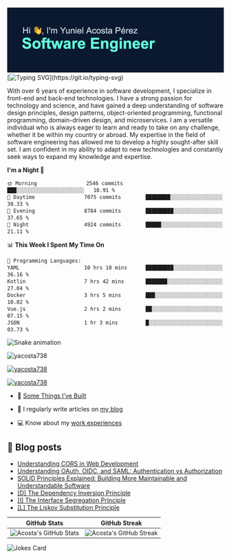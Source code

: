 [![MasterHead](assets/github-banner.png)](https://github.com/yacosta738)
[![Typing SVG](https://readme-typing-svg.herokuapp.com?font=Fira+Code&pause=1000&color=64FFDA&width=435&lines=If+I+cannot+do+great+things%2C;+I+can+do+small+things+in+a+great+way.)](https://git.io/typing-svg)

With over 6 years of experience in software development, I specialize in front-end and back-end technologies. I have a strong passion for technology and science, and have gained a deep understanding of software design principles, design patterns, object-oriented programming, functional programming, domain-driven design, and microservices. I am a versatile individual who is always eager to learn and ready to take on any challenge, whether it be within my country or abroad. My expertise in the field of software engineering has allowed me to develop a highly sought-after skill set. I am confident in my ability to adapt to new technologies and constantly seek ways to expand my knowledge and expertise.

<!--START_SECTION:waka-->
**I'm a Night 🦉** 

```text
🌞 Morning                2546 commits        ███░░░░░░░░░░░░░░░░░░░░░░   10.91 % 
🌆 Daytime                7075 commits        ████████░░░░░░░░░░░░░░░░░   30.33 % 
🌃 Evening                8784 commits        █████████░░░░░░░░░░░░░░░░   37.65 % 
🌙 Night                  4924 commits        █████░░░░░░░░░░░░░░░░░░░░   21.11 % 
```


📊 **This Week I Spent My Time On** 

```text
💬 Programming Languages: 
YAML                     10 hrs 18 mins      █████████░░░░░░░░░░░░░░░░   36.16 % 
Kotlin                   7 hrs 42 mins       ███████░░░░░░░░░░░░░░░░░░   27.04 % 
Docker                   3 hrs 5 mins        ███░░░░░░░░░░░░░░░░░░░░░░   10.82 % 
Vue.js                   2 hrs 2 mins        ██░░░░░░░░░░░░░░░░░░░░░░░   07.15 % 
JSON                     1 hr 3 mins         █░░░░░░░░░░░░░░░░░░░░░░░░   03.73 % 
```


<!--END_SECTION:waka-->

![Snake animation](https://github.com/yacosta738/yacosta738/blob/output/github-contribution-grid-snake.svg)

<p style="text-align: left;"> <img src="https://komarev.com/ghpvc/?username=yacosta738&label=Profile%20views&color=64ffda&style=plastic&label=PROFILE+VIEWS" alt="yacosta738" /> </p>

<p style="text-align: left;"> <a href="https://github.com/ryo-ma/github-profile-trophy"><img src="https://github-profile-trophy.vercel.app/?username=yacosta738" alt="yacosta738" /></a> </p>

<p style="text-align: left;"> <a href="https://twitter.com/yacosta738" target="blank"><img src="https://img.shields.io/twitter/follow/yacosta738?logo=twitter&style=for-the-badge" alt="yacosta738" /></a> </p>


- :satellite: [Some Things I’ve Built](https://www.yunielacosta.com/#projects)

- :memo: I regularly write articles on [my blog](https://www.yunielacosta.com/blog)

- :computer: Know about my [work experiences](https://www.yunielacosta.com/#jobs)

## :memo: Blog posts

<!-- BLOG-POST-LIST:START -->
- [Understanding CORS in Web Development](https://yunielacosta.com/posts/understanding-cors-in-web-development/)
- [Understanding OAuth, OIDC, and SAML: Authentication vs Authorization](https://yunielacosta.com/posts/understanding-oauth-oidc-and-saml-authentication-vs-authorization/)
- [SOLID Principles Explained: Building More Maintainable and Understandable Software](https://yunielacosta.com/posts/solid-principles-explained-building-more-maintainable-and-understandable-software/)
- [[D] The Dependency Inversion Principle](https://yunielacosta.com/posts/d-the-dependency-inversion-principle/)
- [[I] The Interface Segregation Principle](https://yunielacosta.com/posts/i-the-interface-segregation-principle/)
- [[L] The Liskov Substitution Principle](https://yunielacosta.com/posts/l-the-liskov-substitution-principle/)
<!-- BLOG-POST-LIST:END -->

| GitHub Stats  | GitHub Streak           |
| ------- | ---------------- |
| ![Acosta's GitHub Stats](https://github-stats-profile.vercel.app/api?username=yacosta738&show_icons=true&locale=en&theme=vue-dark)    | ![Acosta's GitHub Streak](https://github-readme-streak-stats.herokuapp.com/?user=yacosta738&theme=vue-dark) |

![Jokes Card](https://readme-jokes.vercel.app/api?theme=vue-dark)
